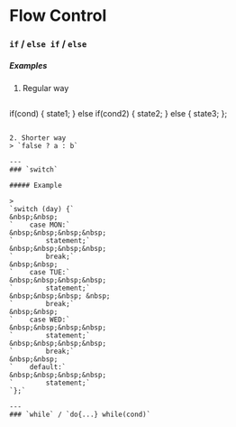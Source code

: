 # Flow Control

### `if` / `else if` / `else`

##### Examples

1. Regular way
>```
if(cond) {
    state1;
} else if(cond2) {
    state2;
} else {
    state3;
};
``` 

2. Shorter way
> `false ? a : b`

---
### `switch`

##### Example

> 
`switch (day) {`    
&nbsp;&nbsp;
`    case MON:`  
&nbsp;&nbsp;&nbsp;&nbsp;
`        statement;`   
&nbsp;&nbsp;&nbsp;&nbsp;
`        break;`  
&nbsp;&nbsp;
`    case TUE:`  
&nbsp;&nbsp;&nbsp;&nbsp;
`        statement;`   
&nbsp;&nbsp;&nbsp; &nbsp;
`        break;`  
&nbsp;&nbsp;
`    case WED:`  
&nbsp;&nbsp;&nbsp;&nbsp;
`        statement;`    
&nbsp;&nbsp;&nbsp;&nbsp;
`        break;`  
&nbsp;&nbsp;
`    default:`  
&nbsp;&nbsp;&nbsp;&nbsp;
`        statement;`  
`};`

---
### `while` / `do{...} while(cond)`